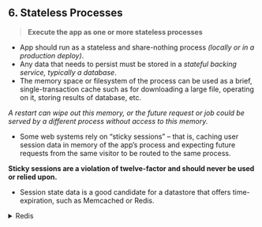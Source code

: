 ## 6. Stateless Processes

> **Execute the app as one or more stateless processes**

- App should run as a stateless and share-nothing process *(locally or in a production deploy)*. 
- Any data that needs to persist must be stored in a *stateful backing service, typically a database*. 
- The memory space or filesystem of the process can be used as a brief, single-transaction cache such as for downloading a large file, operating on it, storing results of database, etc. 

*A restart can wipe out this memory, or the future request or job could be served by a different process without access to this memory.*

- Some web systems rely on “sticky sessions” – that is, caching user session data in memory of the app’s process and expecting future requests from the same visitor to be routed to the same process. 

**Sticky sessions are a violation of twelve-factor and should never be used or relied upon.**

- Session state data is a good candidate for a datastore that offers time-expiration, such as Memcached or Redis.

<details>
<summary>Redis</summary>
</details>
